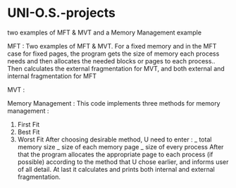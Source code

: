 # UNI-O.S.-projects
two examples of MFT &amp; MVT and a Memory Management example

MFT :
Two examples of MFT & MVT. For a fixed memory and in the MFT case for fixed pages, the program gets the size of memory each process needs and then allocates the needed blocks or pages to each process.. Then calculates the external fragmentation for MVT, and both external and internal fragmentation for MFT


MVT :

Memory Management :
This code implements three methods for memory management :
1. First Fit
2. Best Fit
3. Worst Fit
After choosing desirable method, U need to enter :
_ total memory size
_ size of each memory page
_ size of every process
After that the program allocates the appropriate page to each process (if possible) according to the method that U chose earlier, and informs user of all detail.
At last it calculates and prints both internal and external fragmentation.
